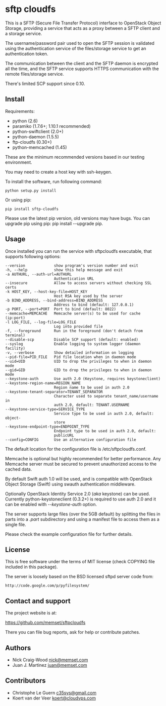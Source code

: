 sftp cloudfs
============

This is a SFTP (Secure File Transfer Protocol) interface to OpenStack
Object Storage, providing a service that acts as a proxy between a
SFTP client and a storage service.

The username/password pair used to open the SFTP session is validated
using the authentication service of the files/storage service to get
an authentication token.

The communication between the client and the SFTP daemon is encrypted
all the time, and the SFTP service supports HTTPS communication with
the remote files/storage service.

There's limited SCP support since 0.10.


Install
-------

Requirements:

- python (2.6)
- paramiko (1.7.6+; 1.10.1 recommended)
- python-swiftclient (2.0+)
- python-daemon (1.5.5)
- ftp-cloudfs (0.30+)
- python-memcached (1.45)

These are the minimum recommended versions based in our testing
environment.

You may need to create a host key with ssh-keygen.

To install the software, run following command:

    python setup.py install

Or using pip:

    pip install sftp-cloudfs

Please use the latest pip version, old versions may have bugs. You
can upgrade pip using pip: pip install --upgrade pip.


Usage
-----

Once installed you can run the service with sftpcloudfs executable,
that supports following options:

    --version             show program's version number and exit
    -h, --help            show this help message and exit
    -a AUTHURL, --auth-url=AUTHURL
                          Authentication URL
    --insecure            Allow to access servers without checking SSL certs
    -k HOST_KEY, --host-key-file=HOST_KEY
                          Host RSA key used by the server
    -b BIND_ADDRESS, --bind-address=BIND_ADDRESS
                          Address to bind (default: 127.0.0.1)
    -p PORT, --port=PORT  Port to bind (default: 8022)
    --memcache=MEMCACHE   Memcache server(s) to be used for cache (ip:port)
    -l LOG_FILE, --log-file=LOG_FILE
                          Log into provided file
    -f, --foreground      Run in the foreground (don't detach from terminal)
    --disable-scp         Disable SCP support (default: enabled)
    --syslog              Enable logging to system logger (daemon facility)
    -v, --verbose         Show detailed information on logging
    --pid-file=PID_FILE   Pid file location when in daemon mode
    --uid=UID             UID to drop the privileges to when in daemon mode
    --gid=GID             GID to drop the privileges to when in daemon mode
    --keystone-auth       Use auth 2.0 (Keystone, requires keystoneclient)
    --keystone-region-name=REGION_NAME
                          Region name to be used in auth 2.0
    --keystone-tenant-separator=TENANT_SEPARATOR
                          Character used to separate tenant_name/username in
                          auth 2.0, default: TENANT.USERNAME
    --keystone-service-type=SERVICE_TYPE
                          Service type to be used in auth 2.0, default: object-
                          store
    --keystone-endpoint-type=ENDPOINT_TYPE
                          Endpoint type to be used in auth 2.0, default:
                          publicURL
    --config=CONFIG       Use an alternative configuration file

The default location for the configuration file is /etc/sftpcloudfs.conf.

Memcache is optional but highly recommended for better performance. Any Memcache
server must be secured to prevent unauthorized access to the cached data.

By default Swift auth 1.0 will be used, and is compatible with OpenStack
Object Storage (Swift) using swauth authentication middleware.

Optionally OpenStack Identity Service 2.0 (*aka* keystone) can be used. Currently
python-keystoneclient (0.3.2+) is required to use auth 2.0 and it can be enabled
with *--keystone-auth* option. 

The server supports large files (over the 5GB default) by splitting the files
in parts into a *.part* subdirectory and using a manifest file to access them as
a single file.

Please check the example configuration file for further details.


License
-------

This is free software under the terms of MIT license (check COPYING file
included in this package).

The server is loosely based on the BSD licensed sftpd server code from:

    http://code.google.com/p/pyfilesystem/


Contact and support
-------------------

The project website is at:

  https://github.com/memset/sftpcloudfs

There you can file bug reports, ask for help or contribute patches.


Authors
-------

- Nick Craig-Wood <nick@memset.com>
- Juan J. Martinez <juan@memset.com>

Contributors
------------

- Christophe Le Guern <c35sys@gmail.com>
- Koert van der Veer <koert@cloudvps.com>

